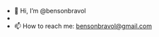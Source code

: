 - 👋 Hi, I’m @bensonbravol
- 
- 📫 How to reach me: bensonbravol@gmail.com

<!---
bensonbravol/bensonbravol is a ✨ special ✨ repository because its `README.md` (this file) appears on your GitHub profile.
You can click the Preview link to take a look at your changes.
--->
